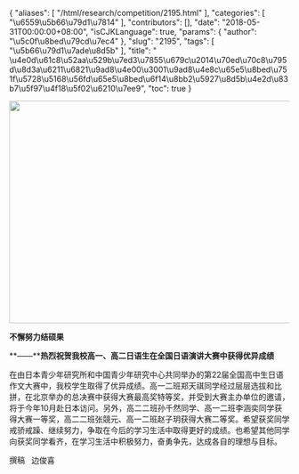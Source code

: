 {
    "aliases": [
        "/html/research/competition/2195.html"
    ],
    "categories": [
        "\u6559\u5b66\u79d1\u7814"
    ],
    "contributors": [],
    "date": "2018-05-31T00:00:00+08:00",
    "isCJKLanguage": true,
    "params": {
        "author": "\u5c0f\u8bed\u79cd\u7ec4"
    },
    "slug": "2195",
    "tags": [
        "\u5b66\u79d1\u7ade\u8d5b"
    ],
    "title": " \u4e0d\u61c8\u52aa\u529b\u7ed3\u7855\u679c\u2014\u70ed\u70c8\u795d\u8d3a\u6211\u6821\u9ad8\u4e00\u3001\u9ad8\u4e8c\u65e5\u8bed\u751f\u5728\u5168\u56fd\u65e5\u8bed\u6f14\u8bb2\u5927\u8d5b\u4e2d\u83b7\u5f97\u4f18\u5f02\u6210\u7ee9",
    "toc": true
}


<img
    src="https://cdn.tfls.online/mirror/full/dd75acb7192747f0b4cdf27abbee4cf1372ac504.jpg"
    style="display:block;margin-left:auto;margin-right:auto;"
    decoding="async"
    fetchpriority="auto"
    loading="lazy"
    height="400"
    width="600"
/>









**不懈努力结硕果**




**——****热烈祝贺我校高一、高二日语生在全国日语演讲大赛中获得优异成绩**




在由日本青少年研究所和中国青少年研究中心共同举办的第22届全国高中生日语作文大赛中，我校学生取得了优异成绩。高一二班郑天祺同学经过层层选拔和比拼，在北京举办的总决赛中获得大赛最高奖特等奖，并受到大赛主办单位的邀请，将于今年10月赴日本访问。另外，高二二班孙千然同学、高一二班李涵奕同学获得大赛一等奖，高二二班张競元、高一二班赵子玥获得大赛二等奖。希望获奖同学戒骄戒躁、继续努力，争取在今后的学习生活中取得更好的成绩。也希望其他同学向获奖同学看齐，在学习生活中积极努力，奋勇争先，达成各自的理想与目标。




  





撰稿   边俊喜




  



